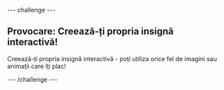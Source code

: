 \--- challenge \---

## Provocare: Creează-ți propria insignă interactivă!

Creează-ți propria insignă interactivă - poți utiliza orice fel de imagini sau animații care îți plac!

\--- /challenge \---